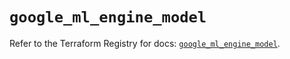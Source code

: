 # `google_ml_engine_model`

Refer to the Terraform Registry for docs: [`google_ml_engine_model`](https://registry.terraform.io/providers/hashicorp/google/6.50.0/docs/resources/ml_engine_model).
